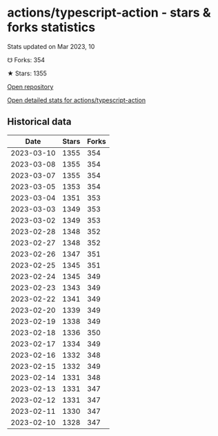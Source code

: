 # actions/typescript-action - stars & forks statistics

Stats updated on Mar 2023, 10

☋ Forks: 354

★ Stars: 1355

[Open repository](https://github.com/actions/typescript-action)

[Open detailed stats for actions/typescript-action](https://reviewgithub.com/rep/actions/typescript-action)

## Historical data
| Date | Stars | Forks |
|------|-------|-------|
| 2023-03-10 | 1355 | 354 | 
| 2023-03-08 | 1355 | 354 | 
| 2023-03-07 | 1355 | 354 | 
| 2023-03-05 | 1353 | 354 | 
| 2023-03-04 | 1351 | 353 | 
| 2023-03-03 | 1349 | 353 | 
| 2023-03-02 | 1349 | 353 | 
| 2023-02-28 | 1348 | 352 | 
| 2023-02-27 | 1348 | 352 | 
| 2023-02-26 | 1347 | 351 | 
| 2023-02-25 | 1345 | 351 | 
| 2023-02-24 | 1345 | 349 | 
| 2023-02-23 | 1343 | 349 | 
| 2023-02-22 | 1341 | 349 | 
| 2023-02-20 | 1339 | 349 | 
| 2023-02-19 | 1338 | 349 | 
| 2023-02-18 | 1336 | 350 | 
| 2023-02-17 | 1334 | 349 | 
| 2023-02-16 | 1332 | 348 | 
| 2023-02-15 | 1332 | 349 | 
| 2023-02-14 | 1331 | 348 | 
| 2023-02-13 | 1331 | 347 | 
| 2023-02-12 | 1331 | 347 | 
| 2023-02-11 | 1330 | 347 | 
| 2023-02-10 | 1328 | 347 | 

